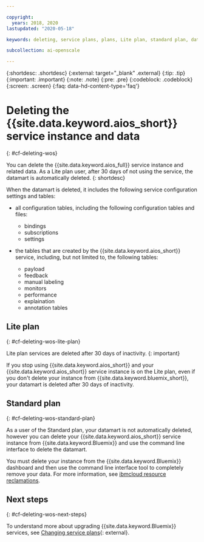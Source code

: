 ```yaml
---

copyright:
  years: 2018, 2020
lastupdated: "2020-05-18"

keywords: deleting, service plans, plans, Lite plan, standard plan, datamart

subcollection: ai-openscale

---
```


{:shortdesc: .shortdesc}
{:external: target="_blank" .external}
{:tip: .tip}
{:important: .important}
{:note: .note}
{:pre: .pre}
{:codeblock: .codeblock}
{:screen: .screen}
{:faq: data-hd-content-type='faq'}

# Deleting the {{site.data.keyword.aios_short}} service instance and data
{: #cf-deleting-wos}

You can delete the {{site.data.keyword.aios_full}} service instance and related data. As a Lite plan user, after 30 days of not using the service, the datamart is automatically deleted.
{: shortdesc}

When the datamart is deleted, it includes the following service configuration settings and tables:

- all configuration tables, including the following configuration tables and files:
  
  - bindings
  - subscriptions
  - settings

- the tables that are created by the {{site.data.keyword.aios_short}} service, including, but not limited to, the following tables:
  
  - payload 
  - feedback
  - manual labeling
  - monitors
  - performance 
  - explaination 
  - annotation tables


## Lite plan
{: #cf-deleting-wos-lite-plan}

Lite plan services are deleted after 30 days of inactivity.
{: important}

If you stop using {{site.data.keyword.aios_short}} and your {{site.data.keyword.aios_short}} service instance is on the Lite plan, even if you don't delete your instance from {{site.data.keyword.bluemix_short}}, your datamart is deleted after 30 days of inactivity.

## Standard plan
{: #cf-deleting-wos-standard-plan}

As a user of the Standard plan, your datamart is not automatically deleted, however you can delete your {{site.data.keyword.aios_short}} service instance from {{site.data.keyword.Bluemix}} and use the command line interface to delete the datamart.

You must delete your instance from the {{site.data.keyword.Bluemix}} dashboard and then use the command line interface tool to completely remove your data. For more information, see [ibmcloud resource reclamations](https://cloud.ibm.com/docs/cli?topic=cli-ibmcloud_commands_resource#ibmcloud_resource_reclamations).


## Next steps
{: #cf-deleting-wos-next-steps}

To understand more about upgrading {{site.data.keyword.Bluemix}} services, see [Changing service plans](/docs/resources?topic=resources-changing){: external}.